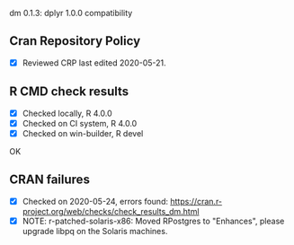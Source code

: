 dm 0.1.3: dplyr 1.0.0 compatibility

## Cran Repository Policy

- [x] Reviewed CRP last edited 2020-05-21.

## R CMD check results

- [x] Checked locally, R 4.0.0
- [x] Checked on CI system, R 4.0.0
- [x] Checked on win-builder, R devel

OK

## CRAN failures

- [x] Checked on 2020-05-24, errors found: https://cran.r-project.org/web/checks/check_results_dm.html
- [x] NOTE: r-patched-solaris-x86: Moved RPostgres to "Enhances", please upgrade libpq on the Solaris machines.
